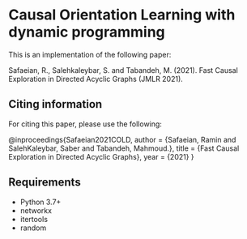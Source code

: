 # Causal Orientation Learning with dynamic programming

This is an implementation of the following paper:

Safaeian, R., Salehkaleybar, S. and Tabandeh, M. (2021). Fast Causal Exploration in Directed Acyclic Graphs (JMLR 2021).

## Citing information
For citing this paper, please use the following:

@inproceedings{Safaeian2021COLD,
    author = {Safaeian, Ramin and SalehKaleybar, Saber and Tabandeh, Mahmoud.},
    title = {Fast Causal Exploration in Directed Acyclic Graphs},
    year = {2021}
}


## Requirements
+ Python 3.7+
+ networkx
+ itertools
+ random
